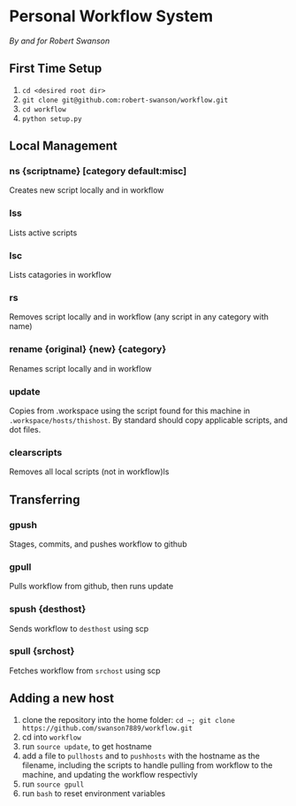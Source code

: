 # Personal Workflow System
*By and for Robert Swanson*

## First Time Setup
1. `cd <desired root dir>`
2. `git clone git@github.com:robert-swanson/workflow.git`
3. `cd workflow`
4. `python setup.py`






## Local Management

### ns {scriptname} [category default:misc]
Creates new script locally and in workflow

### lss
Lists active scripts

### lsc
Lists catagories in workflow

### rs
Removes script locally and in workflow (any script in any category with name)

### rename {original} {new} {category}
Renames script locally and in workflow

### update
Copies from .workspace using the script found for this machine in `.workspace/hosts/thishost`. By standard should copy applicable scripts, and dot files.

### clearscripts
Removes all local scripts (not in workflow)ls


## Transferring 

### gpush
Stages, commits, and pushes workflow to github

### gpull
Pulls workflow from github, then runs update

### spush {desthost}
Sends workflow to `desthost` using scp

### spull {srchost}
Fetches workflow from `srchost` using scp


## Adding a new host
1. clone the repository into the home folder: `cd ~; git clone https://github.com/swanson7889/workflow.git`
2. cd into `workflow`
3. run `source update`, to get hostname
4. add a file to `pullhosts` and to `pushhosts` with the hostname as the filename, including the scripts to handle pulling from workflow to the machine, and updating the workflow respectivly
5. run `source gpull`
6. run `bash` to reset environment variables
